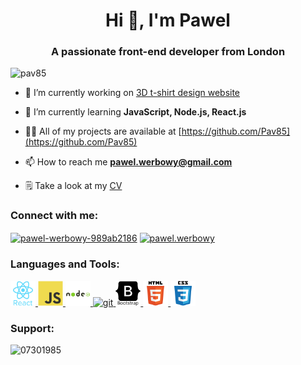 <h1 align="center">Hi 👋, I'm Pawel</h1>
<h3 align="center">A passionate front-end developer from London</h3>

<p align="left"> <img src="https://komarev.com/ghpvc/?username=pav85&label=Profile%20views&color=0e75b6&style=flat" alt="pav85" /> </p>

- 🔭 I’m currently working on [3D t-shirt design website](https://github.com/Pav85/cool-t-shirts)

- 🌱 I’m currently learning **JavaScript, Node.js, React.js**

- 👨‍💻 All of my projects are available at [https://github.com/Pav85](https://github.com/Pav85)

- 📫 How to reach me **pawel.werbowy@gmail.com**

- 🗒 Take a look at my [CV](https://docs.google.com/document/d/1rKs3eNcN4zS5bpCTp5ZHi5hUK53lxOjH/edit?usp=sharing&ouid=100228695758662225835&rtpof=true&sd=true) 

<h3 align="left">Connect with me:</h3>
<p align="left">
<a href="https://linkedin.com/in/pawel-werbowy-989ab2186" target="blank"><img align="center" src="https://raw.githubusercontent.com/rahuldkjain/github-profile-readme-generator/master/src/images/icons/Social/linked-in-alt.svg" alt="pawel-werbowy-989ab2186" height="30" width="40" /></a>
<a href="https://fb.com/pawel.werbowy" target="blank"><img align="center" src="https://raw.githubusercontent.com/rahuldkjain/github-profile-readme-generator/master/src/images/icons/Social/facebook.svg" alt="pawel.werbowy" height="30" width="40" /></a>
</p>

<h3 align="left">Languages and Tools:</h3>
<p align="left"> 
  <a href="https://reactjs.org/" target="_blank" rel="noreferrer"> <img src="https://raw.githubusercontent.com/devicons/devicon/master/icons/react/react-original-wordmark.svg" alt="react" width="40" height="40"/> </a>
  <a href="https://developer.mozilla.org/en-US/docs/Web/JavaScript" target="_blank" rel="noreferrer"> <img src="https://raw.githubusercontent.com/devicons/devicon/master/icons/javascript/javascript-original.svg" alt="javascript" width="40" height="40"/> </a>
  <a href="https://nodejs.org" target="_blank" rel="noreferrer"> <img src="https://raw.githubusercontent.com/devicons/devicon/master/icons/nodejs/nodejs-original-wordmark.svg" alt="nodejs" width="40" height="40"/> </a>
  <a href="https://git-scm.com/" target="_blank" rel="noreferrer"> <img src="https://www.vectorlogo.zone/logos/git-scm/git-scm-icon.svg" alt="git" width="40" height="40"/> </a>
  <a href="https://getbootstrap.com" target="_blank" rel="noreferrer"> <img src="https://raw.githubusercontent.com/devicons/devicon/master/icons/bootstrap/bootstrap-plain-wordmark.svg" alt="bootstrap" width="40" height="40"/> </a>
  <a href="https://www.w3.org/html/" target="_blank" rel="noreferrer"> <img src="https://raw.githubusercontent.com/devicons/devicon/master/icons/html5/html5-original-wordmark.svg" alt="html5" width="40" height="40"/> </a> 
  <a href="https://www.w3schools.com/css/" target="_blank" rel="noreferrer"> <img src="https://raw.githubusercontent.com/devicons/devicon/master/icons/css3/css3-original-wordmark.svg" alt="css3" width="40" height="40"/> </a>    
   </p>

<h3 align="left">Support:</h3>
<p><a href="https://www.buymeacoffee.com/07301985"> <img align="left" src="https://cdn.buymeacoffee.com/buttons/v2/default-yellow.png" height="50" width="210" alt="07301985" /></a></p><br><br>
